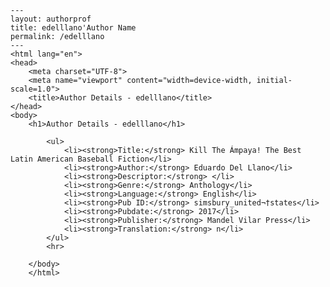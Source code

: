 
    ---
    layout: authorprof
    title: edelllano'Author Name 
    permalink: /edelllano
    ---
    <html lang="en">
    <head>
        <meta charset="UTF-8">
        <meta name="viewport" content="width=device-width, initial-scale=1.0">
        <title>Author Details - edelllano</title>
    </head>
    <body>
        <h1>Author Details - edelllano</h1>
        
            <ul>
                <li><strong>Title:</strong> Kill The Ámpaya! The Best Latin American Baseball Fiction</li>
                <li><strong>Author:</strong> Eduardo Del Llano</li>
                <li><strong>Descriptor:</strong> </li>
                <li><strong>Genre:</strong> Anthology</li>
                <li><strong>Language:</strong> English</li>
                <li><strong>Pub ID:</strong> simsbury_united¬†states</li>
                <li><strong>Pubdate:</strong> 2017</li>
                <li><strong>Publisher:</strong> Mandel Vilar Press</li>
                <li><strong>Translation:</strong> n</li>
            </ul>
            <hr>
            
        </body>
        </html>
        